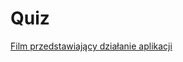 # Quiz

<div align="left">
      <a href="https://youtu.be/C2PCUH7MYb8">
         Film przedstawiający działanie aplikacji 
      </a>
</div>
